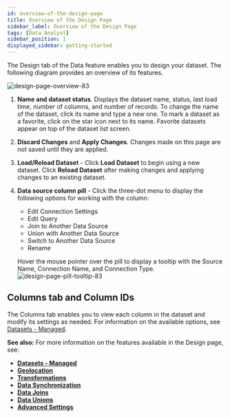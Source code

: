 ```yaml
---
id: overview-of-the-design-page
title: Overview of the Design Page
sidebar_label: Overview of the Design Page
tags: [Data Analyst]
sidebar_position: 1
displayed_sidebar: getting-started
---
```


<div style={{textAlign: "justify"}}>

The Design tab of the Data feature enables you to design your dataset. The following diagram provides an overview of its features. 
 
![design-page-overview-83](https://s3.amazonaws.com/cdn.qrvey.com/documentation_assets/ui-docs/datasets/design-page-overview-83.png)


1. **Name and dataset status**. Displays the dataset name, status, last load time, number of columns, and number of records. To change the name of the dataset, click its name and type a new one. To mark a dataset as a favorite, click on the star icon next to its name. Favorite datasets appear on top of the dataset list screen.
2. **Discard Changes** and **Apply Changes**. Changes made on this page are not saved until they are applied. 
3. **Load/Reload Dataset** - Click **Load Dataset** to begin using a new dataset. Click **Reload Dataset** after making changes and applying changes to an existing dataset. 
4. **Data source column pill** - Click the three-dot menu to display the following options for working with the column:
    * Edit Connection Settings
    * Edit Query
    * Join to Another Data Source
    * Union with Another Data Source
    * Switch to Another Data Source
    * Rename  
    
    Hover the mouse pointer over the pill to display a tooltip with the Source Name, Connection Name, and Connection Type.
    ![design-page-pill-tooltip-83](https://s3.amazonaws.com/cdn.qrvey.com/documentation_assets/ui-docs/datasets/design-page-pill-tooltip-83.png)


## Columns tab and Column IDs
The Columns tab enables you to view each column in the dataset and modify its settings as needed. For information on the available options, see [Datasets - Managed](../01-Overview%20of%20Datasets/managed-datasets.md).


**See also:**
For more information on the features available in the Design page, see:

* **[Datasets - Managed](../01-Overview%20of%20Datasets/managed-datasets.md)**
* **[Geolocation](../02-Design/02-Geolocation/overview-of-geolocation.md)**
* **[Transformations](../02-Design/03-Transformations/transformations.md)**
* **[Data Synchronization](../02-Design/04-Data%20Synchronization/data-sync.md)**
* **[Data Joins](../02-Design/05-Data%20Joins/data-joins.md)**
* **[Data Unions](../02-Design/06-Data%20Unions/data-union.md)**
* **[Advanced Settings](./07-Advanced%20Settings/dataset-design-advanced-settings.md)**

</div>